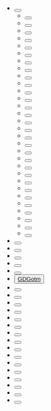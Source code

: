 - <button icon="">[](/src/docs/content.md)</button>
  - <button icon="">[](/src/docs/content/api-reference.md)</button>
  - <button icon="">[](/src/docs/content/auction-house.md)</button>
  - <button icon="">[](/src/docs/content/character-progression.md)</button>
  - <button icon="">[](/src/docs/content/characters-and-enemies.md)</button>
  - <button icon="">[](/src/docs/content/crafting.md)</button>
  - <button icon="">[](/src/docs/content/custom-characters.md)</button>
  - <button icon="">[](/src/docs/content/custom-items.md)</button>
  - <button icon="">[](/src/docs/content/custom-maps.md)</button>
  - <button icon="">[](/src/docs/content/destructible-terrain-like-minecraft.md)</button>
  - <button icon="">[](/src/docs/content/dialogues.md)</button>
  - <button icon="">[](/src/docs/content/downloadable-content-or-expansion-packs.md)</button>
  - <button icon="">[](/src/docs/content/drop-tables.md)</button>
  - <button icon="">[](/src/docs/content/enchanting.md)</button>
  - <button icon="">[](/src/docs/content/events-and-seasons.md)</button>
  - <button icon="">[](/src/docs/content/game-configuration-and-balancing.md)</button>
  - <button icon="">[](/src/docs/content/game-saves.md)</button>
  - <button icon="">[](/src/docs/content/inventory.md)</button>
  - <button icon="">[](/src/docs/content/items.md)</button>
  - <button icon="">[](/src/docs/content/limits.md)</button>
  - <button icon="">[](/src/docs/content/maps.md)</button>
  - <button icon="">[](/src/docs/content/marketplace.md)</button>
  - <button icon="">[](/src/docs/content/mods.md)</button>
  - <button icon="">[](/src/docs/content/performance-optimization.md)</button>
  - <button icon="">[](/src/docs/content/player-messages-like-dark-souls.md)</button>
  - <button icon="">[](/src/docs/content/player-profiles.md)</button>
  - <button icon="">[](/src/docs/content/quests.md)</button>
  - <button icon="">[](/src/docs/content/shops.md)</button>
  - <button icon="">[](/src/docs/content/sync-player-data-between-devices.md)</button>
  - <button icon="">[](/src/docs/content/trading.md)</button>
  - <button icon="">[](/src/docs/content/turn-based-multiplayer-games.md)</button>
- <button icon="">[](/src/docs/creator-dashboard.md)</button>
- <button icon="">[](/src/docs/game-dashboard.md)</button>
- <button icon="">[](/src/docs/game-pack.md)</button>
- <button icon="">[](/src/docs/game-promo.md)</button>
- <button icon="">[](/src/docs/game.md)</button>
- <button icon="">[GDGotm](/src/docs/gdgotm.md)</button>
- <button icon="">[](/src/docs/jam-dashboard.md)</button>
- <button icon="">[](/src/docs/jam.md)</button>
- <button icon="">[](/src/docs/leaderboard.md)</button>
- <button icon="">[](/src/docs/lobby.md)</button>
- <button icon="">[](/src/docs/markdown.md)</button>
- <button icon="">[](/src/docs/multiplayer.md)</button>
- <button icon="">[](/src/docs/playlist-dashboard.md)</button>
- <button icon="">[](/src/docs/playlist.md)</button>
- <button icon="">[](/src/docs/product-dashboard.md)</button>
- <button icon="">[](/src/docs/product.md)</button>
- <button icon="">[](/src/docs/pulse.md)</button>
- <button icon="">[](/src/docs/settings-dashboard.md)</button>
- <button icon="">[](/src/docs/studio-dashboard.md)</button>
- <button icon="">[](/src/docs/studio.md)</button>
- <button icon="">[](/src/docs/user.md)</button>
- <button icon="">[](/src/docs/web-player.md)</button>
